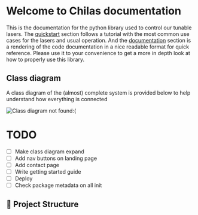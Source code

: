 # Welcome to Chilas documentation

This is the documentation for the python library used to control our tunable lasers. The [quickstart](quickstart.md) section follows a tutorial with the most common use cases for the lasers and usual operation. And the [documentation](package/index.md) section is a rendering of the code documentation in a nice readable format for quick reference. Please use it to your convenience to get a more in depth look at how to properly use this library.

## Class diagram

A class diagram of the (almost) complete system is provided below to help understand how everything is connected

![Class diagram not found:(](assets/diagrams/Class_diagram.drawio)


# TODO

- [ ] Make class diagram expand
- [ ] Add nav buttons on landing page
- [ ] Add contact page
- [ ] Write getting started guide
- [ ] Deploy
- [ ] Check package metadata on all init

## 📁 Project Structure
